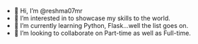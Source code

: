- 👋 Hi, I’m @reshma07mr
- 👀 I’m interested in to showcase my skills to the world.
- 🌱 I’m currently learning Python, Flask...well the list goes on.
- 💞️ I’m looking to collaborate on Part-time as well as Full-time.


<!---
reshma07mr/reshma07mr is a ✨ special ✨ repository because its `README.md` (this file) appears on your GitHub profile.
You can click the Preview link to take a look at your changes.
--->
